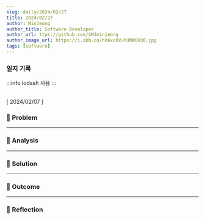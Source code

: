 ```yaml
---
slug: daily/2024/02/27
title: 2024/02/27
author: MinJeong
author_title: Software Developer
author_url: ttps://github.com/SMJminjeong
author_image_url: https://i.ibb.co/hX6xc0V/MJMW0830.jpg
tags: [software]
---
```


### 일지 기록

:::info
lodash 사용
:::

<br/>
[ 2024/02/07 ]

### 🧐 Problem


---

### 👀 Analysis

---

### 🌈 Solution

---

### 🎯 Outcome

---

### 👼 Reflection
